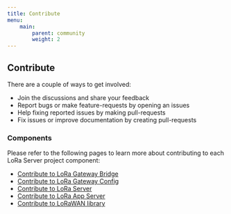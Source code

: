 ```yaml
---
title: Contribute
menu:
    main:
        parent: community
        weight: 2
---
```


## Contribute

There are a couple of ways to get involved:

* Join the discussions and share your feedback
* Report bugs or make feature-requests by opening an issues
* Help fixing reported issues by making pull-requests
* Fix issues or improve documentation by creating pull-requests

### Components

Please refer to the following pages to learn more about contributing to
each LoRa Server project component:

* [Contribute to LoRa Gateway Bridge](/lora-gateway-bridge/community/contribute/)
* [Contribute to LoRa Gateway Config](/lora-gateway-config/community/contribute/)
* [Contribute to LoRa Server](/loraserver/community/contribute/)
* [Contribute to LoRa App Server](/lora-app-server/community/contribute/)
* [Contribute to LoRaWAN library](https://github.com/brocaar/lorawan)